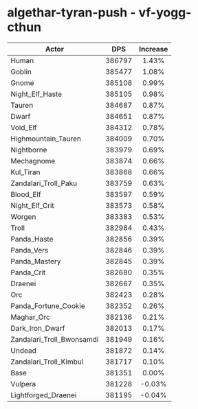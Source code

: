 # algethar-tyran-push - vf-yogg-cthun
| Actor | DPS | Increase |
|---|:---:|:---:|
|Human|386797|1.43%|
|Goblin|385477|1.08%|
|Gnome|385108|0.99%|
|Night_Elf_Haste|385105|0.98%|
|Tauren|384687|0.87%|
|Dwarf|384651|0.87%|
|Void_Elf|384312|0.78%|
|Highmountain_Tauren|384009|0.70%|
|Nightborne|383979|0.69%|
|Mechagnome|383874|0.66%|
|Kul_Tiran|383868|0.66%|
|Zandalari_Troll_Paku|383759|0.63%|
|Blood_Elf|383597|0.59%|
|Night_Elf_Crit|383573|0.58%|
|Worgen|383383|0.53%|
|Troll|382984|0.43%|
|Panda_Haste|382856|0.39%|
|Panda_Vers|382846|0.39%|
|Panda_Mastery|382845|0.39%|
|Panda_Crit|382680|0.35%|
|Draenei|382667|0.35%|
|Orc|382423|0.28%|
|Panda_Fortune_Cookie|382352|0.26%|
|Maghar_Orc|382136|0.21%|
|Dark_Iron_Dwarf|382013|0.17%|
|Zandalari_Troll_Bwonsamdi|381949|0.16%|
|Undead|381872|0.14%|
|Zandalari_Troll_Kimbul|381717|0.10%|
|Base|381351|0.00%|
|Vulpera|381228|-0.03%|
|Lightforged_Draenei|381195|-0.04%|
